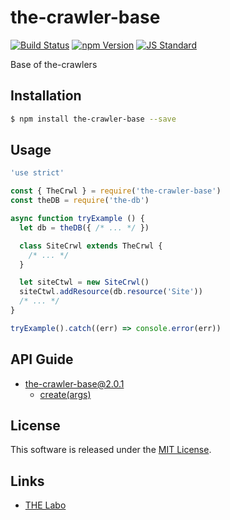 the-crawler-base
==========

<!---
This file is generated by ape-tmpl. Do not update manually.
--->

<!-- Badge Start -->
<a name="badges"></a>

[![Build Status][bd_travis_shield_url]][bd_travis_url]
[![npm Version][bd_npm_shield_url]][bd_npm_url]
[![JS Standard][bd_standard_shield_url]][bd_standard_url]

[bd_repo_url]: https://github.com/the-labo/the-crawler-base
[bd_travis_url]: http://travis-ci.org/the-labo/the-crawler-base
[bd_travis_shield_url]: http://img.shields.io/travis/the-labo/the-crawler-base.svg?style=flat
[bd_travis_com_url]: http://travis-ci.com/the-labo/the-crawler-base
[bd_travis_com_shield_url]: https://api.travis-ci.com/the-labo/the-crawler-base.svg?token=
[bd_license_url]: https://github.com/the-labo/the-crawler-base/blob/master/LICENSE
[bd_codeclimate_url]: http://codeclimate.com/github/the-labo/the-crawler-base
[bd_codeclimate_shield_url]: http://img.shields.io/codeclimate/github/the-labo/the-crawler-base.svg?style=flat
[bd_codeclimate_coverage_shield_url]: http://img.shields.io/codeclimate/coverage/github/the-labo/the-crawler-base.svg?style=flat
[bd_gemnasium_url]: https://gemnasium.com/the-labo/the-crawler-base
[bd_gemnasium_shield_url]: https://gemnasium.com/the-labo/the-crawler-base.svg
[bd_npm_url]: http://www.npmjs.org/package/the-crawler-base
[bd_npm_shield_url]: http://img.shields.io/npm/v/the-crawler-base.svg?style=flat
[bd_standard_url]: http://standardjs.com/
[bd_standard_shield_url]: https://img.shields.io/badge/code%20style-standard-brightgreen.svg

<!-- Badge End -->


<!-- Description Start -->
<a name="description"></a>

Base of the-crawlers

<!-- Description End -->


<!-- Overview Start -->
<a name="overview"></a>



<!-- Overview End -->


<!-- Sections Start -->
<a name="sections"></a>

<!-- Section from "doc/guides/01.Installation.md.hbs" Start -->

<a name="section-doc-guides-01-installation-md"></a>

Installation
-----

```bash
$ npm install the-crawler-base --save
```


<!-- Section from "doc/guides/01.Installation.md.hbs" End -->

<!-- Section from "doc/guides/02.Usage.md.hbs" Start -->

<a name="section-doc-guides-02-usage-md"></a>

Usage
---------

```javascript
'use strict'

const { TheCrwl } = require('the-crawler-base')
const theDB = require('the-db')

async function tryExample () {
  let db = theDB({ /* ... */ })

  class SiteCrwl extends TheCrwl {
    /* ... */
  }

  let siteCtwl = new SiteCrwl()
  siteCtwl.addResource(db.resource('Site'))
  /* ... */
}

tryExample().catch((err) => console.error(err))

```


<!-- Section from "doc/guides/02.Usage.md.hbs" End -->

<!-- Section from "doc/guides/10.API Guide.md.hbs" Start -->

<a name="section-doc-guides-10-a-p-i-guide-md"></a>

API Guide
-----

+ [the-crawler-base@2.0.1](./doc/api/api.md)
  + [create(args)](./doc/api/api.md#the-crawler-base-function-create)


<!-- Section from "doc/guides/10.API Guide.md.hbs" End -->


<!-- Sections Start -->


<!-- LICENSE Start -->
<a name="license"></a>

License
-------
This software is released under the [MIT License](https://github.com/the-labo/the-crawler-base/blob/master/LICENSE).

<!-- LICENSE End -->


<!-- Links Start -->
<a name="links"></a>

Links
------

+ [THE Labo][t_h_e_labo_url]

[t_h_e_labo_url]: https://github.com/the-labo

<!-- Links End -->
